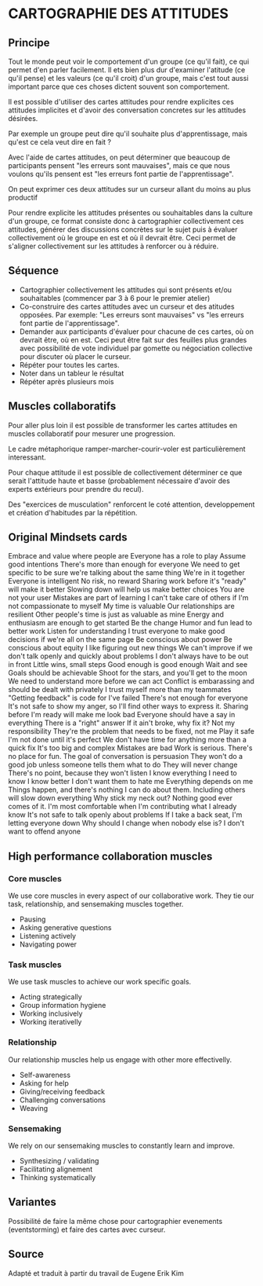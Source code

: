 # CARTOGRAPHIE DES ATTITUDES

## Principe

Tout le monde peut voir le comportement d'un groupe (ce qu'il fait), ce qui permet d'en parler facilement. Il ets bien plus dur d'examiner l'atitude (ce qu'il pense) et les valeurs (ce qu'il croit) d'un groupe, mais c'est tout aussi important parce que ces choses dictent souvent son comportement.

Il est possible d'utiliser des cartes attitudes pour rendre explicites ces attitudes implicites et d'avoir des conversation concretes sur les attitudes désirées.

Par exemple un groupe peut dire qu'il souhaite plus d'apprentissage, mais qu'est ce cela veut dire en fait ?

Avec l'aide de cartes attitudes, on peut déterminer que beaucoup de participants pensent "les erreurs sont mauvaises", mais ce que nous voulons qu'ils pensent est "les erreurs font partie de l'apprentissage".

On peut exprimer ces deux attitudes sur un curseur allant du moins au plus productif


Pour rendre explicite les attitudes présentes ou souhaitables dans la culture d'un groupe, ce format consiste donc à cartographier collectivement ces attitudes, générer des discussions concrètes sur le sujet puis à évaluer collectivement où le groupe en est et où il devrait être. Ceci permet de s'aligner collectivement sur les attitudes à renforcer ou à réduire. 

## Séquence

- Cartographier collectivement les attitudes qui sont présents et/ou souhaitables (commencer par 3 à 6 pour le premier atelier)
- Co-construire des cartes attitudes avec un curseur et des atitudes opposées. Par exemple: "Les erreurs sont mauvaises" vs "les erreurs font partie de l'apprentissage".
- Demander aux participants d'évaluer pour chacune de ces cartes,  où on devrait être, où en est. Ceci peut être fait sur des feuilles plus grandes avec possibilité de vote individuel par gomette ou négociation collective pour discuter où placer le curseur.
- Répéter pour toutes les cartes.
- Noter dans un tableur le résultat
- Répéter après plusieurs mois

## Muscles collaboratifs

Pour aller plus loin il est possible de transformer les cartes attitudes en muscles collaboratif pour mesurer une progression.

Le cadre métaphorique ramper-marcher-courir-voler est particulièrement interessant.

Pour chaque attitude il est possible de collectivement déterminer ce que serait l'attitude haute et basse (probablement nécessaire d'avoir des experts extérieurs pour prendre du recul).

Des "exercices de musculation" renforcent le coté attention, developpement et création d'habitudes par la répétition.


## Original Mindsets cards

Embrace and value where people are
Everyone has a role to play
Assume good intentions
There's more than enough for everyone
We need to get specific to be sure we're talking about the same thing
We're in it together
Everyone is intelligent
No risk, no reward
Sharing work before it's "ready" will make it better
Slowing down will help us make better choices
You are not your user
Mistakes are part of learning
I can't take care of others if I'm not compassionate to myself
My time is valuable
Our relationships are resilient
Other people's time is just as valuable as mine
Energy and enthusiasm are enough to get started
Be the change
Humor and fun lead to better work
Listen for understanding
I trust everyone to make good decisions if we're all on the same page
Be conscious about power
Be conscious about equity
I like figuring out new things
We can't improve if we don't talk openly and quickly about problems
I don't always have to be out in front
Little wins, small steps
Good enough is good enough
Wait and see
Goals should be achievable
Shoot for the stars, and you'll get to the moon
We need to understand more before we can act
Conflict is embarassing and should be dealt with privately
I trust myself more than my teammates
"Getting feedback" is code for I've failed
There's not enough for everyone
It's not safe to show my anger, so I'll find other ways to express it.
Sharing before I'm ready will make me look bad
Everyone should have a say in everything
There is a "right" answer
If it ain't broke, why fix it?
Not my responsibility
They're the problem that needs to be fixed, not me
Play it safe
I'm not done until it's perfect
We don't have time for anything more than a quick fix
It's too big and complex
Mistakes are bad
Work is serious. There's no place for fun.
The goal of conversation is persuasion
They won't do a good job unless someone tells them what to do
They will never change
There's no point, because they won't listen
I know everything I need to know
I know better
I don't want them to hate me
Everything depends on me
Things happen, and there's nothing I can do about them.
Including others will slow down everything
Why stick my neck out? Nothing good ever comes of it.
I'm most comfortable when I'm contributing what I already know
It's not safe to talk openly about problems
If I take a back seat, I'm letting everyone down
Why should I change when nobody else is?
I don't want to offend anyone

## High performance collaboration muscles

### Core muscles
We use core muscles in every aspect of our collaborative work. They tie our task, relationship, and sensemaking muscles together.

- Pausing
- Asking generative questions
- Listening actively
- Navigating power

### Task muscles
We use task muscles to achieve our work specific goals.
- Acting strategically
- Group information hygiene
- Working inclusively
- Working iterativelly

### Relationship
Our relationship muscles help us engage with other more effectivelly.
- Self-awareness
- Asking for help
-  Giving/receiving feedback
- Challenging conversations
- Weaving

### Sensemaking
We rely on our sensemaking muscles to constantly learn and improve.
- Synthesizing / validating
- Facilitating alignement
- Thinking systematically

## Variantes

Possibilité de faire la même chose pour cartographier evenements (eventstorming) et faire des cartes avec curseur.

## Source

Adapté et traduit à partir du travail de Eugene Erik Kim
